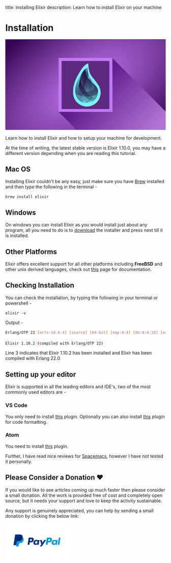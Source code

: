 title: Installing Elixir
description: Learn how to install Elixir on your machine

# Installation

![Introduction to Elixir](../../../assets/images/tutorial-elixir/octallium-installing-elixir.jpg)

Learn how to install Elixir and how to setup your machine for development.

At the time of writing, the latest stable version is Elixir 1.10.0, you may have a different version depending when you are reading this tutorial.

## Mac OS

Installing Elixir couldn't be any easy, just make sure you have [Brew](https://brew.sh/) installed and then type the following in the terminal -

    brew install elixir

## Windows

On windows you can install Elixir as you would install just about any program, all you need to do is to [download](https://elixir-lang.org/install.html#windows) the installer and press next till it is installed.

## Other Platforms

Elixir offers excellent support for all other platforms including **FreeBSD** and other unix derived languages, check out [this](https://elixir-lang.org/install.html) page for documentation.

## Checking Installation

You can check the installation, by typing the following in your terminal or powershell -

    elixir -v

Output -

```bash hl_lines="3"
Erlang/OTP 22 [erts-10.6.4] [source] [64-bit] [smp:4:4] [ds:4:4:10] [async-threads:1] [hipe] [dtrace]

Elixir 1.10.2 (compiled with Erlang/OTP 22)
```

Line 3 indicates that Elixir 1.10.2 has been installed and Elixir has been compiled with Erlang 22.0

## Setting up your editor

Elixir is supported in all the leading editors and IDE's, two of the most commonly used editors are -

### VS Code

You only need to install [this](https://marketplace.visualstudio.com/items?itemName=elixir-lsp.elixir-ls) plugin. Optionally you can also install [this](https://marketplace.visualstudio.com/items?itemName=sammkj.vscode-elixir-formatter) plugin for code formatting.

### Atom

You need to install [this](https://atom.io/packages/language-elixir) plugin.

Further, I have read nice reviews for [Spacemacs](https://www.spacemacs.org/), however I have not tested it personally.

## Please Consider a Donation ❤️

If you would like to see articles coming up much faster then please consider a small donation. All the work is provided free of cost and completely open source, but it needs your support and love to keep the activity sustainable.

Any support is genuinely appreciated, you can help by sending a small donation by clicking the below link:

[<img src="../../../../assets/images/paypal-logo.png" alt="Paypal" title="Paypal" width="200"/>](https://www.paypal.me/octallium)
